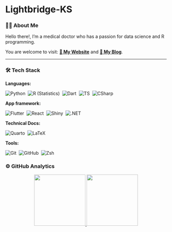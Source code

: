 # Lightbridge-KS


### 👨🏻 About Me

Hello there!, I’m a medical doctor who has a passion for data science
and R programming.

You are welcome to visit: [**🌱 My
Website**](https://lightbridge.netlify.app) and [**🍑 My
Blog**](https://lightbridge-blog.netlify.app).

------------------------------------------------------------------------

### 🛠 Tech Stack

**Languages:**

![Python](https://img.shields.io/badge/-05122A?style=flat&logo=python) 
![R
(Statistics)](https://img.shields.io/badge/-05122A?style=flat&logo=r&logoColor=276DC3) 
![Dart](https://img.shields.io/badge/-Dart-05122A?style=flat&logo=dart&logoColor=2fb7f6) 
![TS](https://img.shields.io/badge/-05122A?style=flat&logo=typescript) 
![CSharp](https://img.shields.io/badge/-C%23-05122A?style=flat&logo=csharp&logoColor=00A300) 

  

**App framework:**

![Flutter](https://img.shields.io/badge/-05122A?style=flat&logo=flutter&logoColor=65dbff) 
![React](https://img.shields.io/badge/-05122A?style=flat&logo=react) 
![Shiny](https://img.shields.io/badge/-Shiny-05122A?style=flat&logo=shiny) 
![.NET](https://img.shields.io/badge/-05122A?style=flat&logo=dotnet)

**Technical Docs:**

![Quarto](https://img.shields.io/badge/-Quarto-05122A?style=flat&logo=quarto&logoColor=82b4de) 
![LaTeX](https://img.shields.io/badge/-LaTeX-05122A?style=flat&logo=latex&logoColor=00ffff) 

  

**Tools:**

![Git](https://img.shields.io/badge/-05122A?style=flat&logo=git) 
![GitHub](https://img.shields.io/badge/-05122A?style=flat&logo=github) 
![Zsh](https://img.shields.io/badge/-Zsh-05122A?style=flat&logo=zsh) 

### ⚙️ GitHub Analytics

<!-- Github Stats by "https://github.com/anuraghazra/github-readme-stats" -->

<p align="center">

<a href="https://github.com/Lightbridge-KS">
<img height="160em" src="https://github-readme-stats.vercel.app/api?username=Lightbridge-KS&amp;count_private=true&amp;show_icons=true&amp;theme=radical">
<img height="160em" src="https://github-readme-stats.vercel.app/api/top-langs/?username=Lightbridge-KS&amp;hide=html,scss&amp;langs_count=5&amp;layout=compact&amp;theme=algolia">
</a>
</p>

<!-- Reference -->

<!-- Inspired from: https://github.com/durgeshsamariya/awesome-github-profile-readme-templates/blob/master/AVS1508.md?plain=1 -->
